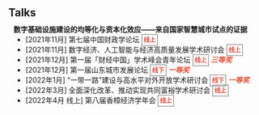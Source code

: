 <h1 id="talks"></h1>

<h2 style="margin: 60px 0px 10px;">Talks</h2>


<h4 style="margin:0 10px 0;">数字基础设施建设的均等化与资本化效应——来自国家智慧城市试点的证据</h4>

<!-- <ul style="margin:0 0 5px;">
  <li><a href=""><autocolor>[2021年11月 线上] 第七届中国财政学论坛</autocolor></a></li>
  <li><a href=""><autocolor>[2021年11月 线上] 数字经济、人工智能与经济高质量发展学术研讨会</autocolor></a></li>
  <li><a href=""><autocolor>[2021年12月 线上] 第一届「财经中国」学术峰会青年论坛</autocolor></a></li>
  <li><a href=""><autocolor>[2021年12月 线下] 第一届山东城市发展论坛</autocolor></a></li>
  <li><a href=""><autocolor>[2022年1月 线下] “一带一路”建设与高水平对外开放学术研讨会</autocolor></a></li>
  <li><a href=""><autocolor>[2022年3月 线上] 全面深化改革、推动实现共同富裕学术研讨会</autocolor></a></li>
  <li><a href=""><autocolor>[2022年4月 线上] 第八界香樟经济学年会</autocolor></a></li>
</ul> -->

<ul style="margin:0 10px 5px;">
  <li>[2021年11月] 第七届中国财政学论坛   <strong style="color:#e74d3c; border:1px solid #757575; padding: 3px;font-size: 12px;">线上</strong></li>  
  <li>[2021年11月] 数字经济、人工智能与经济高质量发展学术研讨会 <strong style="color:#e74d3c; border:1px solid #757575; padding: 3px;font-size: 12px;">线上</strong></li>
  <li>[2021年12月] 第一届「财经中国」学术峰会青年论坛 <strong style="color:#e74d3c; border:1px solid #757575; padding: 3px;font-size: 12px;">线上</strong> <strong><i style="color:#e74d3c">三等奖</i></strong></li>
  <li>[2021年12月] 第一届山东城市发展论坛 <strong style="color:#e74d3c; border:1px solid #757575; padding: 3px;font-size: 12px;">线下</strong>  <strong><i style="color:#e74d3c">一等奖</i></strong></li>
  <li>[2022年1月] “一带一路”建设与高水平对外开放学术研讨会 <strong style="color:#e74d3c; border:1px solid #757575; padding: 3px;font-size: 12px;">线下</strong>  <strong><i style="color:#e74d3c">一等奖</i></strong></li>
  <li>[2022年3月] 全面深化改革、推动实现共同富裕学术研讨会 <strong style="color:#e74d3c; border:1px solid #757575; padding: 3px;font-size: 12px;">线上</strong></li>
  <li><autocolor>[2022年4月 线上] 第八届香樟经济学年会 <strong style="color:#e74d3c; border:1px solid #757575; padding: 3px;font-size: 12px;">线上</strong></li>
</ul>

<!-- <h4 style="margin:0 10px 0;">...</h4>

<ul style="margin:0 0 5px;">
  <li>...</li>
</ul>

<h4 style="margin:0 10px 0;">,,,,</h4>

<ul style="margin:0 0 5px;">
  <li>...</li>
</ul>

<h4 style="margin:0 10px 0;">...</h4>

<ul style="margin:0 0 20px;">
  <li>...</li>
</ul> -->
